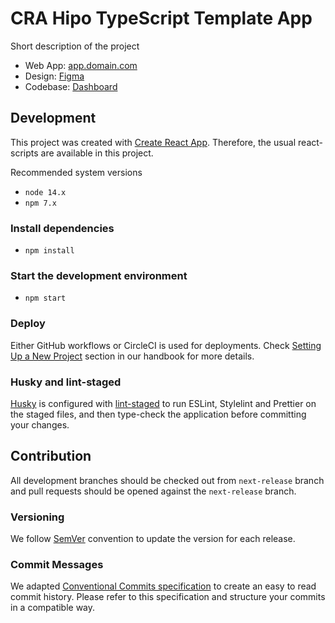 # CRA Hipo TypeScript Template App

Short description of the project

- Web App: [app.domain.com](#)
- Design: [Figma](#)
- Codebase: [Dashboard](#)

## Development

This project was created with [Create React App](https://github.com/facebook/create-react-app). Therefore, the usual react-scripts are available in this project.

Recommended system versions

- `node 14.x`
- `npm 7.x`

### Install dependencies

- `npm install`

### Start the development environment

- `npm start`

### Deploy

Either GitHub workflows or CircleCI is used for deployments. Check [Setting Up a New Project](https://github.com/Hipo/web-handbook/blob/master/setting-up-a-new-project.md) section in our handbook for more details.

### Husky and lint-staged

[Husky](https://github.com/typicode/husky) is configured with [lint-staged](https://github.com/okonet/lint-staged) to run ESLint, Stylelint and Prettier on the staged files, and then type-check the application before committing your changes.

## Contribution

All development branches should be checked out from `next-release` branch and pull requests should be opened against the `next-release` branch.

### Versioning

We follow [SemVer](https://semver.org/) convention to update the version for each release.

### Commit Messages

We adapted [Conventional Commits specification](https://www.conventionalcommits.org/) to create an easy to read commit history. Please refer to this specification and structure your commits in a compatible way.
